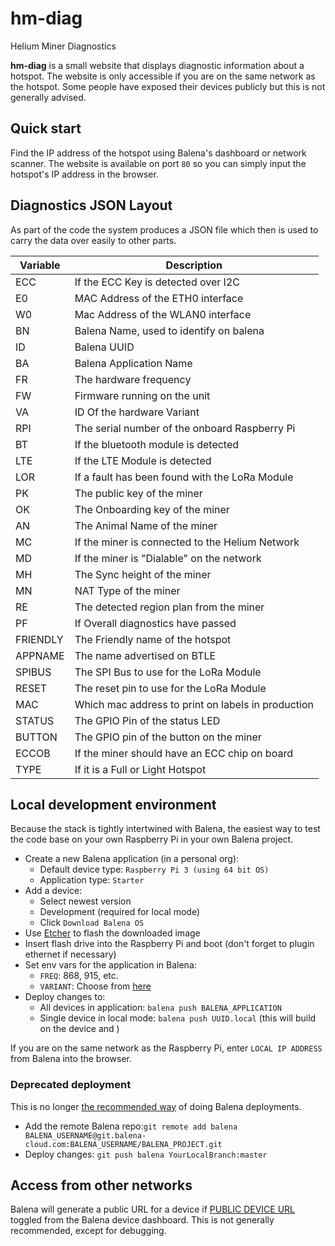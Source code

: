 # hm-diag
Helium Miner Diagnostics

**hm-diag** is a small website that displays diagnostic information about a hotspot.
The website is only accessible if you are on the same network as the hotspot.
Some people have exposed their devices publicly but this is not generally advised.

## Quick start

Find the IP address of the hotspot using Balena's dashboard or network scanner.
The website is available on port `80` so you can simply input the hotspot's
IP address in the browser.

## Diagnostics JSON Layout

As part of the code the system produces a JSON file which then is used to carry the data over easily to other parts.

| Variable | Description |
| --- | --- |
| ECC | If the ECC Key is detected over I2C |
| E0 | MAC Address of the ETH0 interface |
| W0 | Mac Address of the WLAN0 interface |
| BN | Balena Name, used to identify on balena |
| ID | Balena UUID |
| BA | Balena Application Name |
| FR | The hardware frequency |
| FW | Firmware running on the unit |
| VA | ID Of the hardware Variant |
| RPI | The serial number of the onboard Raspberry Pi |
| BT | If the bluetooth module is detected |
| LTE | If the LTE Module is detected |
| LOR | If a fault has been found with the LoRa Module |
| PK | The public key of the miner |
| OK | The Onboarding key of the miner |
| AN | The Animal Name of the miner |
| MC | If the miner is connected to the Helium Network |
| MD | If the miner is "Dialable" on the network |
| MH | The Sync height of the miner |
| MN | NAT Type of the miner |
| RE | The detected region plan from the miner |
| PF | If Overall diagnostics have passed |
| FRIENDLY | The Friendly name of the hotspot |
| APPNAME | The name advertised on BTLE |
| SPIBUS | The SPI Bus to use for the LoRa Module |
| RESET | The reset pin to use for the LoRa Module |
| MAC | Which mac address to print on labels in production |
| STATUS | The GPIO Pin of the status LED |
| BUTTON | The GPIO pin of the button on the miner |
| ECCOB | If the miner should have an ECC chip on board |
| TYPE | If it is a Full or Light Hotspot |


## Local development environment

Because the stack is tightly intertwined with Balena, the easiest way to test the code base on your own Raspberry Pi in your own Balena project.

* Create a new Balena application (in a personal org):
    * Default device type: `Raspberry Pi 3 (using 64 bit OS)`
    * Application type: `Starter`
* Add a device:
    * Select newest version
    * Development (required for local mode)
    * Click `Download Balena OS`
* Use [Etcher](https://www.balena.io/etcher/) to flash the downloaded image
* Insert flash drive into the Raspberry Pi and boot (don't forget to plugin ethernet if necessary)
* Set env vars for the application in Balena:
    * `FREQ`: 868, 915, etc.
    * `VARIANT`: Choose from [here](https://raw.githubusercontent.com/NebraLtd/helium-hardware-definitions/master/variant_definitions.py)
* Deploy changes to:
    * All devices in application: `balena push BALENA_APPLICATION`
    * Single device in local mode: `balena push UUID.local` (this will build on the device and )

If you are on the same network as the Raspberry Pi, enter `LOCAL IP ADDRESS` from Balena into the browser.

### Deprecated deployment
This is no longer [the recommended way](https://www.balena.io/docs/learn/deploy/deployment/#overview) of doing Balena deployments.

* Add the remote Balena repo:`git remote add balena BALENA_USERNAME@git.balena-cloud.com:BALENA_USERNAME/BALENA_PROJECT.git`
* Deploy changes: `git push balena YourLocalBranch:master`

## Access from other networks

Balena will generate a public URL for a device if [PUBLIC DEVICE URL](https://www.balena.io/docs/learn/manage/actions/#enable-public-device-url)
toggled from the Balena device dashboard. This is not generally recommended, except for debugging.